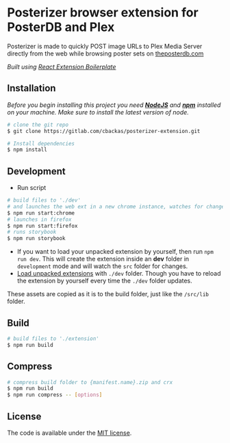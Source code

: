 # Posterizer browser extension for PosterDB and Plex

Posterizer is made to quickly POST image URLs to Plex Media Server directly from the web while browsing poster sets on [theposterdb.com](https://theposterdb.com/)

*Built using [React Extension Boilerplate](https://github.com/kryptokinght/react-extension-boilerplate)*


## Installation

*Before you begin installing this project you need [**NodeJS**](https://nodejs.org/en/) and [**npm**](https://www.npmjs.com/get-npm) installed on your machine. Make sure to install the latest version of node.*

```bash
# clone the git repo
$ git clone https://gitlab.com/cbackas/posterizer-extension.git

# Install dependencies
$ npm install
```

## Development

* Run script
```bash
# build files to './dev' 
# and launches the web ext in a new chrome instance, watches for changes and updates
$ npm run start:chrome
# launches in firefox
$ npm run start:firefox
# runs storybook
$ npm run storybook
```

* If you want to load your unpacked extension by yourself, then run `npm run dev`. This will create the extension inside an **dev** folder in `development` mode and will watch the `src` folder for changes.   
* [Load unpacked extensions](https://developer.chrome.com/extensions/getstarted#unpacked) with `./dev` folder. Though you have to reload the extension by yourself every time the `./dev` folder updates.
  
These assets are copied as it is to the build folder, just like the `/src/lib` folder.


## Build

```bash
# build files to './extension'
$ npm run build
```


## Compress

```bash
# compress build folder to {manifest.name}.zip and crx
$ npm run build
$ npm run compress -- [options]
```

## License

The code is available under the [MIT license](LICENSE).
